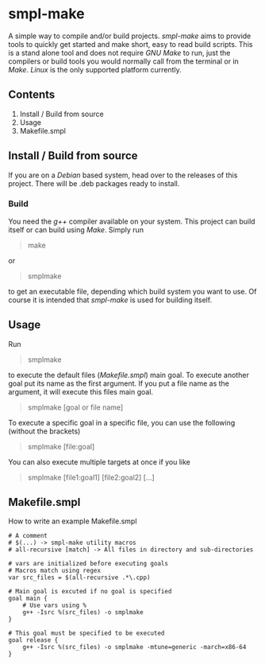 # smpl-make
A simple way to compile and/or build projects. *smpl-make* aims to provide tools to quickly get started and make short, easy to read build scripts. This is a stand alone tool and does not require *GNU Make* to run, just the compilers or build tools you would normally call from the terminal or in *Make*. *Linux* is the only supported platform currently.

## Contents
1. Install / Build from source
2. Usage
3. Makefile.smpl

## Install / Build from source

If you are on a *Debian* based system, head over to the releases of this project. There will be .deb packages ready to install.

### Build
You need the *g++* compiler available on your system. This project can build itself or can build using *Make*. Simply run

> make

or

> smplmake

to get an executable file, depending which build system you want to use. Of course it is intended that *smpl-make* is used for building itself.

## Usage

Run

> smplmake

to execute the default files (*Makefile.smpl*) main goal. To execute another goal put its name as the first argument. If you put a file name as the argument, it will execute this files main goal.

> smplmake [goal or file name]

To execute a specific goal in a specific file, you can use the following (without the brackets)

> smplmake [file:goal]
 
 You can also execute multiple targets at once if you like

> smplmake [file1:goal1] [file2:goal2] [...]
 
## Makefile.smpl

How to write an example Makefile.smpl

```
# A comment
# $(...) -> smpl-make utility macros
# all-recursive [match] -> All files in directory and sub-directories

# vars are initialized before executing goals
# Macros match using regex
var src_files = $(all-recursive .*\.cpp)

# Main goal is excuted if no goal is specified
goal main {
	# Use vars using %
	g++ -Isrc %(src_files) -o smplmake
}

# This goal must be specified to be executed
goal release {
	g++ -Isrc %(src_files) -o smplmake -mtune=generic -march=x86-64
}

```